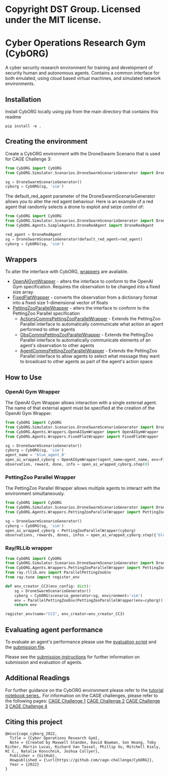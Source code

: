 # Copyright DST Group. Licensed under the MIT license.

# Cyber Operations Research Gym (CybORG)

A cyber security research environment for training and development of security human and autonomous agents. Contains a common interface for both emulated, using cloud based virtual machines, and simulated network environments.

## Installation

Install CybORG locally using pip from the main directory that contains this readme

```
pip install -e .
```


## Creating the environment

Create a CybORG environment with the DroneSwarm Scenario that is used for CAGE Challenge 3:

```python
from CybORG import CybORG
from CybORG.Simulator.Scenarios.DroneSwarmScenarioGenerator import DroneSwarmScenarioGenerator

sg = DroneSwarmScenarioGenerator()
cyborg = CybORG(sg, 'sim')
```

The default_red_agent parameter of the DroneSwarmScenarioGenerator allows you to alter the red agent behaviour. Here is an example of a red agent that randomly selects a drone to exploit and seize control of:

```python
from CybORG import CybORG
from CybORG.Simulator.Scenarios.DroneSwarmScenarioGenerator import DroneSwarmScenarioGenerator
from CybORG.Agents.SimpleAgents.DroneRedAgent import DroneRedAgent

red_agent = DroneRedAgent
sg = DroneSwarmScenarioGenerator(default_red_agent=red_agent)
cyborg = CybORG(sg, 'sim')
```


## Wrappers


To alter the interface with CybORG, [wrappers](CybORG/Agents/Wrappers) are avaliable.

 

* [OpenAIGymWrapper](CybORG/Agents/Wrappers/OpenAIGymWrapper.py) - alters the interface to conform to the OpenAI Gym specification. Requires the observation to be changed into a fixed size array.
* [FixedFlatWrapper](CybORG/Agents/Wrappers/FixedFlatWrapper.py) - converts the observation from a dictionary format into a fixed size 1-dimensional vector of floats
* [PettingZooParallelWrapper](CybORG/Agents/Wrappers/PettingZooParallelWrapper.py) - alters the interface to conform to the PettingZoo Parallel specification
    * [ActionsCommsPettingZooParallelWrapper](CybORG/Agents/Wrappers/CommsPettingZooParallelWrapper.py) - Extends the PettingZoo Parallel interface to automatically communicate what action an agent performed to other agents
    * [ObsCommsPettingZooParallelWrapper](CybORG/Agents/Wrappers/CommsPettingZooParallelWrapper.py) - Extends the PettingZoo Parallel interface to automatically communicate elements of an agent's observation to other agents
    * [AgentCommsPettingZooParallelWrapper](CybORG/Agents/Wrappers/CommsPettingZooParallelWrapper.py) - Extends the PettingZoo Parallel interface to allow agents to select what message they want to broadcast to other agents as part of the agent's action space

## How to Use

### OpenAI Gym Wrapper

The OpenAI Gym Wrapper allows interaction with a single external agent. The name of that external agent must be specified at the creation of the OpenAI Gym Wrapper.

```python
from CybORG import CybORG
from CybORG.Simulator.Scenarios.DroneSwarmScenarioGenerator import DroneSwarmScenarioGenerator
from CybORG.Agents.Wrappers.OpenAIGymWrapper import OpenAIGymWrapper
from CybORG.Agents.Wrappers.FixedFlatWrapper import FixedFlatWrapper

sg = DroneSwarmScenarioGenerator()
cyborg = CybORG(sg, 'sim')
agent_name = 'blue_agent_0'
open_ai_wrapped_cyborg = OpenAIGymWrapper(agent_name=agent_name, env=FixedFlatWrapper(cyborg))
observation, reward, done, info = open_ai_wrapped_cyborg.step(0)
```

### PettingZoo Parallel Wrapper

The PettingZoo Parallel Wrapper allows multiple agents to interact with the environment simultaneously.

```python
from CybORG import CybORG
from CybORG.Simulator.Scenarios.DroneSwarmScenarioGenerator import DroneSwarmScenarioGenerator
from CybORG.Agents.Wrappers.PettingZooParallelWrapper import PettingZooParallelWrapper

sg = DroneSwarmScenarioGenerator()
cyborg = CybORG(sg, 'sim')
open_ai_wrapped_cyborg = PettingZooParallelWrapper(cyborg)
observations, rewards, dones, infos = open_ai_wrapped_cyborg.step({'blue_agent_0': 0, 'blue_agent_1': 0})
```

### Ray/RLLib wrapper  
```python
from CybORG import CybORG
from CybORG.Simulator.Scenarios.DroneSwarmScenarioGenerator import DroneSwarmScenarioGenerator
from CybORG.Agents.Wrappers.PettingZooParallelWrapper import PettingZooParallelWrapper
from ray.rllib.env import ParallelPettingZooEnv
from ray.tune import register_env

def env_creator_CC3(env_config: dict):
    sg = DroneSwarmScenarioGenerator()
    cyborg = CybORG(scenario_generator=sg, environment='sim')
    env = ParallelPettingZooEnv(PettingZooParallelWrapper(env=cyborg))
    return env

register_env(name="CC3", env_creator=env_creator_CC3)
```
 


## Evaluating agent performance

To evaluate an agent's performance please use the [evaluation script](CybORG/Evaluation/evaluation.py) and the [submission file](CybORG/Evaluation/submission/submission.py).

Please see the [submission instructions](CybORG/Evaluation/submission/submission_readme.md) for further information on submission and evaluation of agents.

## Additional Readings
For further guidance on the CybORG environment please refer to the [tutorial notebook series.](CybORG/Tutorial). For information on the CAGE challenges, please refer to the following pages:
[CAGE Challenge 1](https://github.com/cage-challenge/cage-challenge-1) 
[CAGE Challenge 2](https://github.com/cage-challenge/cage-challenge-2) 
[CAGE Challenge 3](https://github.com/cage-challenge/cage-challenge-3) 
[CAGE Challenge 4](https://github.com/cage-challenge/cage-challenge-4) 

## Citing this project
```
@misc{cage_cyborg_2022, 
  Title = {Cyber Operations Research Gym}, 
  Note = {Created by Maxwell Standen, David Bowman, Son Hoang, Toby Richer, Martin Lucas, Richard Van Tassel, Phillip Vu, Mitchell Kiely, KC C., Natalie Konschnik, Joshua Collyer}, 
  Publisher = {GitHub}, 
  Howpublished = {\url{https://github.com/cage-challenge/CybORG}}, 
  Year = {2022} 
}
```

